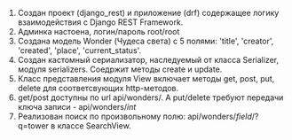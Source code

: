 1. Создан проект (django_rest) и приложение (drf) содержащее логику взаимодействия с Django REST Framework.
2. Админка настоена, логин/пароль root/root
3. Создана модель Wonder (Чудеса света) c 5 полями: 'title', 'creator', 'created', 'place', 'current_status'.
4. Создан кастомный сериализатор, наследуемый от класса Serializer, модуля serializers. Соедржит методы create и update.
5. Класс представления модуля View включает методы get, post, put, delete для соответсвующих http-методов.
6. get/post доступны по url api/wonders/. А put/delete требуют передачи ключа записи - api/wonders/<em>int</em>
7. Реализован поиск по произвольному полю: api/wonders/<em>field</em>/?q=tower в классе SearchView.
